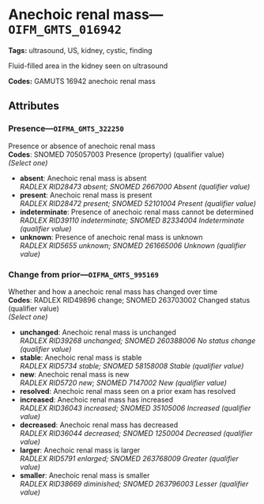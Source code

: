 # Anechoic renal mass—`OIFM_GMTS_016942`

**Tags:** ultrasound, US, kidney, cystic, finding

Fluid-filled area in the kidney seen on ultrasound

**Codes:** GAMUTS 16942 anechoic renal mass

## Attributes

### Presence—`OIFMA_GMTS_322250`

Presence or absence of anechoic renal mass  
**Codes**: SNOMED 705057003 Presence (property) (qualifier value)  
*(Select one)*

- **absent**: Anechoic renal mass is absent  
_RADLEX RID28473 absent; SNOMED 2667000 Absent (qualifier value)_
- **present**: Anechoic renal mass is present  
_RADLEX RID28472 present; SNOMED 52101004 Present (qualifier value)_
- **indeterminate**: Presence of anechoic renal mass cannot be determined  
_RADLEX RID39110 indeterminate; SNOMED 82334004 Indeterminate (qualifier value)_
- **unknown**: Presence of anechoic renal mass is unknown  
_RADLEX RID5655 unknown; SNOMED 261665006 Unknown (qualifier value)_

### Change from prior—`OIFMA_GMTS_995169`

Whether and how a anechoic renal mass has changed over time  
**Codes**: RADLEX RID49896 change; SNOMED 263703002 Changed status (qualifier value)  
*(Select one)*

- **unchanged**: Anechoic renal mass is unchanged  
_RADLEX RID39268 unchanged; SNOMED 260388006 No status change (qualifier value)_
- **stable**: Anechoic renal mass is stable  
_RADLEX RID5734 stable; SNOMED 58158008 Stable (qualifier value)_
- **new**: Anechoic renal mass is new  
_RADLEX RID5720 new; SNOMED 7147002 New (qualifier value)_
- **resolved**: Anechoic renal mass seen on a prior exam has resolved  
- **increased**: Anechoic renal mass has increased  
_RADLEX RID36043 increased; SNOMED 35105006 Increased (qualifier value)_
- **decreased**: Anechoic renal mass has decreased  
_RADLEX RID36044 decreased; SNOMED 1250004 Decreased (qualifier value)_
- **larger**: Anechoic renal mass is larger  
_RADLEX RID5791 enlarged; SNOMED 263768009 Greater (qualifier value)_
- **smaller**: Anechoic renal mass is smaller  
_RADLEX RID38669 diminished; SNOMED 263796003 Lesser (qualifier value)_